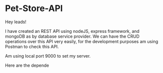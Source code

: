 # Pet-Store-API


Hey leads!

I have created an REST API using nodeJS, express framework, and mongoDB as by database service provider. 
We can have the CRUD operations over this API very easily, for the development purposes am using Postman to check this API.


Am using local port 9000 to set my server.

Here are the depende
